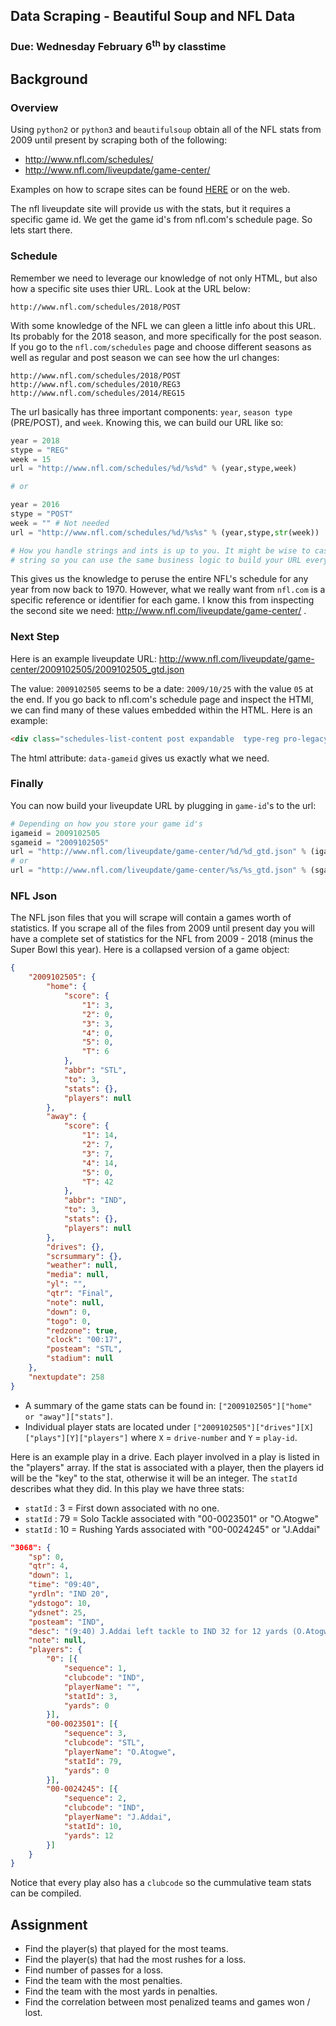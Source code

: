 ## Data Scraping - Beautiful Soup and NFL Data
### Due: Wednesday February 6<sup>th</sup> by classtime

## Background

### Overview

Using `python2` or `python3` and `beautifulsoup` obtain all of the NFL stats from 2009 until present by scraping both of the following:

- http://www.nfl.com/schedules/ 
- http://www.nfl.com/liveupdate/game-center/

Examples on how to scrape sites can be found [HERE](https://github.com/rugbyprof/4883-Software-Tools/tree/master/Resources/scraping) or on the web. 

The nfl liveupdate site will provide us with the stats, but it requires a specific game id. We get the game id's from nfl.com's schedule page. So lets start there.

### Schedule

Remember we need to leverage our knowledge of not only HTML, but also how a specific site uses thier URL. Look at the URL below:

```
http://www.nfl.com/schedules/2018/POST
```

With some knowledge of the NFL we can gleen a little info about this URL. Its probably for the 2018 season, and more specifically for the post season. If you go to the `nfl.com/schedules` page and choose different seasons as well as regular and post season we can see how the url changes:

```
http://www.nfl.com/schedules/2018/POST
http://www.nfl.com/schedules/2010/REG3
http://www.nfl.com/schedules/2014/REG15
```

The url basically has three important components: `year`, `season type` (PRE/POST), and `week`. Knowing this, we can build our URL like so:

```python
year = 2018
stype = "REG"
week = 15
url = "http://www.nfl.com/schedules/%d/%s%d" % (year,stype,week)

# or

year = 2016
stype = "POST"
week = "" # Not needed
url = "http://www.nfl.com/schedules/%d/%s%s" % (year,stype,str(week))

# How you handle strings and ints is up to you. It might be wise to cast all to 
# string so you can use the same business logic to build your URL everytime.

```

This gives us the knowledge to peruse the entire NFL's schedule for any year from now back to 1970. However, what we really want from `nfl.com` is a specific reference or identifier for each game. I know this from inspecting the second site we need: http://www.nfl.com/liveupdate/game-center/ .

### Next Step

Here is an example liveupdate URL: http://www.nfl.com/liveupdate/game-center/2009102505/2009102505_gtd.json

The value: `2009102505` seems to be a date: `2009/10/25` with the value `05` at the end. If you go back to nfl.com's schedule page and inspect the HTMl, we can find many of these values embedded within the HTML. Here is an example:

```html
<div class="schedules-list-content post expandable  type-reg pro-legacy" data-gameid="2014101908" data-away-abbr="TEN" data-home-abbr="WAS" data-away-mascot="Titans" data-home-mascot="Redskins" data-gamestate="POST" data-gc-url="http://www.nfl.com/gamecenter/2014101908/2014/REG7/titans@redskins" data-localtime="13:00:00" data-shareid="sb-xhku48a4" data-site="FedExField" id="yui_3_10_3_1_1548700659128_122">
```

The  html attribute: `data-gameid` gives us exactly what we need. 

### Finally

You can now build your liveupdate URL by plugging in `game-id`'s to the url:

```python
# Depending on how you store your game id's
igameid = 2009102505
sgameid = "2009102505"
url = "http://www.nfl.com/liveupdate/game-center/%d/%d_gtd.json" % (igameid)
# or
url = "http://www.nfl.com/liveupdate/game-center/%s/%s_gtd.json" % (sgameid)
```

### NFL Json

The NFL json files that you will scrape will contain a games worth of statistics. If you scrape all of the files from 2009 until present day you will have a complete set of statistics for the NFL from 2009 - 2018 (minus the Super Bowl this year). Here is a collapsed version of a game object:

```json
{
    "2009102505": {
        "home": {
            "score": {
                "1": 3,
                "2": 0,
                "3": 3,
                "4": 0,
                "5": 0,
                "T": 6
            },
            "abbr": "STL",
            "to": 3,
            "stats": {},      
            "players": null
        },
        "away": {
            "score": {
                "1": 14,
                "2": 7,
                "3": 7,
                "4": 14,
                "5": 0,
                "T": 42
            },
            "abbr": "IND",
            "to": 3,
            "stats": {},     
            "players": null
        },
        "drives": {},        
        "scrsummary": {},     
        "weather": null,
        "media": null,
        "yl": "",
        "qtr": "Final",
        "note": null,
        "down": 0,
        "togo": 0,
        "redzone": true,
        "clock": "00:17",
        "posteam": "STL",
        "stadium": null
    },
    "nextupdate": 258
}
```

- A summary of the game stats can be found in: `["2009102505"]["home" or "away"]["stats"]`.
- Individual player stats are located under `["2009102505"]["drives"][X]["plays"][Y]["players"]` where `X` = `drive-number` and `Y` = `play-id`.

Here is an example play in a drive. Each player involved in a play is listed in the "players" array. If the stat is associated with a player, then the players id will be the "key" to the stat, otherwise it will be an integer. The `statId` describes what they did. In this play we have three stats:

- `statId` : 3 = First down associated with no one.
- `statId` : 79 = Solo Tackle associated with "00-0023501" or "O.Atogwe"
- `statId` : 10 = Rushing Yards associated with "00-0024245" or "J.Addai"

```json
"3068": {
    "sp": 0,
    "qtr": 4,
    "down": 1,
    "time": "09:40",
    "yrdln": "IND 20",
    "ydstogo": 10,
    "ydsnet": 25,
    "posteam": "IND",
    "desc": "(9:40) J.Addai left tackle to IND 32 for 12 yards (O.Atogwe).",
    "note": null,
    "players": {
        "0": [{
            "sequence": 1,
            "clubcode": "IND",
            "playerName": "",
            "statId": 3,              
            "yards": 0
        }],
        "00-0023501": [{
            "sequence": 3,
            "clubcode": "STL",
            "playerName": "O.Atogwe",
            "statId": 79,             
            "yards": 0
        }],
        "00-0024245": [{
            "sequence": 2,
            "clubcode": "IND",
            "playerName": "J.Addai",
            "statId": 10,             
            "yards": 12             
        }]
    }
}
```

Notice that every play also has a `clubcode` so the cummulative team stats can be compiled.

## Assignment

- Find the player(s) that played for the most teams.
- Find the player(s) that had the most rushes for a loss.
- Find number of passes for a loss.
- Find the team with the most penalties.
- Find the team with the most yards in penalties.
- Find the correlation between most penalized teams and games won / lost.
